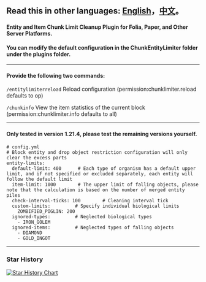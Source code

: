 **Read this in other languages: [English](README.md)，[中文](README_zh.md)。**
--------------------------------------------------------------------------------------------------------------
#### Entity and Item Chunk Limit Cleanup Plugin for Folia, Paper, and Other Server Platforms.
#### You can modify the default configuration in the ChunkEntityLimiter folder under the plugins folder.

--------------------------------------------------------------------------------------------------------------

#### Provide the following two commands:
```/entitylimiterreload``` Reload configuration (permission:chunklimiter.reload defaults to op)

```/chunkinfo``` View the item statistics of the current block (permission:chunklimiter.info defaults to all)

--------------------------------------------------------------------------------------------------------------

#### Only tested in version 1.21.4, please test the remaining versions yourself.
```
# config.yml
# Block entity and drop object restriction configuration will only clear the excess parts
entity-limits:
  default-limit: 400      # Each type of organism has a default upper limit, and if not specified or excluded separately, each entity will follow the default limit
  item-limit: 1000        # The upper limit of falling objects, please note that the calculation is based on the number of merged entity piles
  check-interval-ticks: 100        # Cleaning interval tick
  custom-limits:         # Specify individual biological limits
    ZOMBIFIED_PIGLIN: 200
  ignored-types:         # Neglected biological types
    - IRON_GOLEM
  ignored-items:         # Neglected types of falling objects
    - DIAMOND
    - GOLD_INGOT
```

--------------------------------------------------------------------------------------------------------------

### Star History
[![Star History Chart](https://api.star-history.com/svg?repos=intellectmind/ChunkEntityLimiter&type=Date)](https://star-history.com/#intellectmind/ChunkEntityLimiter&Date)
